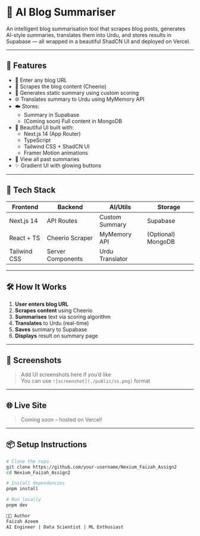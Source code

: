 # 🧠 AI Blog Summariser

An intelligent blog summarisation tool that scrapes blog posts, generates AI-style summaries, translates them into Urdu, and stores results in Supabase — all wrapped in a beautiful ShadCN UI and deployed on Vercel.

---

## 🚀 Features

- 🔗 Enter any blog URL
- 📄 Scrapes the blog content (Cheerio)
- 🧠 Generates static summary using custom scoring
- 🌐 Translates summary to Urdu using MyMemory API
- ☁️ Stores:
  - Summary in Supabase
  - (Coming soon) Full content in MongoDB
- 💅 Beautiful UI built with:
  - Next.js 14 (App Router)
  - TypeScript
  - Tailwind CSS + ShadCN UI
  - Framer Motion animations
- 🧾 View all past summaries
- ✨ Gradient UI with glowing buttons

---

## 📂 Tech Stack

| Frontend      | Backend          | AI/Utils         | Storage        |
|---------------|------------------|------------------|----------------|
| Next.js 14    | API Routes       | Custom Summary   | Supabase       |
| React + TS    | Cheerio Scraper  | MyMemory API     | (Optional) MongoDB |
| Tailwind CSS  | Server Components | Urdu Translator |               |

---

## 🛠 How It Works

1. **User enters blog URL**
2. **Scrapes content** using Cheerio
3. **Summarises** text via scoring algorithm
4. **Translates** to Urdu (real-time)
5. **Saves** summary to Supabase
6. **Displays** result on summary page

---

## 📸 Screenshots

> Add UI screenshots here if you’d like  
> You can use `![screenshot](./public/ss.png)` format

---

## 🌐 Live Site

> Coming soon – hosted on Vercel!

---

## 📦 Setup Instructions

```bash
# Clone the repo
git clone https://github.com/your-username/Nexium_Faizah_Assign2
cd Nexium_Faizah_Assign2

# Install dependencies
pnpm install

# Run locally
pnpm dev

👩‍💻 Author
Faizah Azeem
AI Engineer | Data Scientist | ML Enthusiast